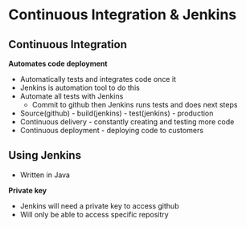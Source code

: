 # Continuous Integration & Jenkins


## Continuous Integration
**Automates code deployment**
- Automatically tests and integrates code once it
- Jenkins is automation tool to do this
- Automate all tests with Jenkins
	- Commit to github then Jenkins runs tests and does next steps
- Source(github) - build(jenkins) - test(jenkins) - production
- Continuous delivery - constantly creating and testing more code
- Continuous deployment - deploying code to customers 

## Using Jenkins
- Written in Java

**Private key**
- Jenkins will need a private key to access github
- Will only be able to access specific repositry

